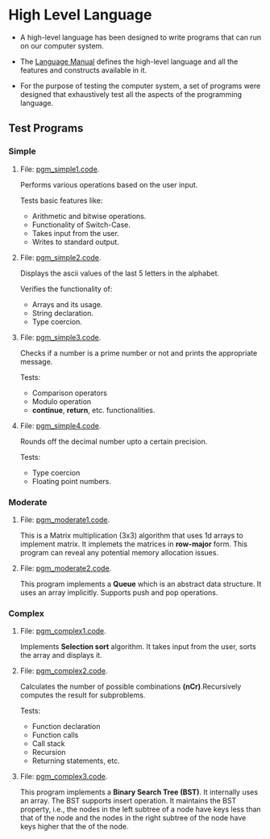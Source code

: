 # High Level Language

* A high-level language has been designed to write programs that can run on our computer system.

* The [Language Manual]() defines the high-level language and all the features and constructs available in it.

* For the purpose of testing the computer system, a set of programs were designed that exhaustively test all the aspects of the programming language. 


## Test Programs

### Simple 

1. File: [pgm_simple1.code](). 

    Performs various operations based on the user input. 
    
    Tests basic features like:
    * Arithmetic and bitwise operations.
    * Functionality of Switch-Case.
    * Takes input from the user.
    * Writes to standard output.


2. File: [pgm_simple2.code](). 

    Displays the ascii values of the last 5 letters in the alphabet.

    Verifies the functionality of:
    * Arrays and its usage.
    * String declaration.
    * Type coercion.

3. File: [pgm_simple3.code](). 

    Checks if a number is a prime number or not and prints the appropriate message.

    Tests: 
    * Comparison operators
    * Modulo operation
    * **continue**, **return**, etc. functionalities.

4. File: [pgm_simple4.code](). 

    Rounds off the decimal number upto a certain precision.

    Tests: 
    * Type coercion
    * Floating point numbers.

### Moderate 

1. File: [pgm_moderate1.code](). 
    
    This is a Matrix multiplication (3x3) algorithm that uses 1d arrays to implement matrix. It implemets the matrices in **row-major** form. This program can reveal any potential memory allocation issues.

2. File: [pgm_moderate2.code]().  

    This program implements a **Queue** which is an abstract data structure. It uses an array implicitly. Supports push and pop operations.

### Complex 

1. File: [pgm_complex1.code]().  

    Implements **Selection sort** algorithm. It takes input from the user, sorts the array and displays it.

2. File: [pgm_complex2.code]().

    Calculates the number of possible combinations **(nCr)**.Recursively computes the result for subproblems.

    Tests: 
    * Function declaration
    * Function calls
    * Call stack
    * Recursion
    * Returning statements, etc.

3. File: [pgm_complex3.code]().

    This program implements a **Binary Search Tree (BST)**. It internally uses an array. The BST supports insert operation. It maintains the BST property, i.e., the nodes in the left subtree of a node have keys less than that of the node and the nodes in the right subtree of the node have keys higher that the of the node.
















